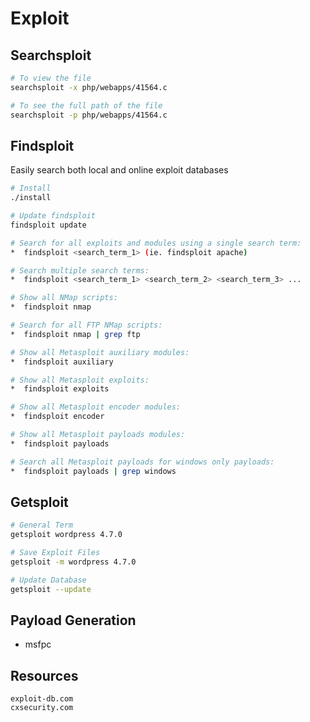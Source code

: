 # Exploit

## Searchsploit
```bash
# To view the file
searchsploit -x php/webapps/41564.c

# To see the full path of the file
searchsploit -p php/webapps/41564.c
```
## Findsploit
Easily search both local and online exploit databases

```bash
# Install 
./install

# Update findsploit 
findsploit update

# Search for all exploits and modules using a single search term:
*  findsploit <search_term_1> (ie. findsploit apache)

# Search multiple search terms:
*  findsploit <search_term_1> <search_term_2> <search_term_3> ...

# Show all NMap scripts:
*  findsploit nmap

# Search for all FTP NMap scripts:
*  findsploit nmap | grep ftp

# Show all Metasploit auxiliary modules:
*  findsploit auxiliary

# Show all Metasploit exploits:
*  findsploit exploits

# Show all Metasploit encoder modules:
*  findsploit encoder

# Show all Metasploit payloads modules:
*  findsploit payloads

# Search all Metasploit payloads for windows only payloads:
*  findsploit payloads | grep windows
```

## Getsploit
```bash
# General Term
getsploit wordpress 4.7.0

# Save Exploit Files
getsploit -m wordpress 4.7.0

# Update Database
getsploit --update

```
## Payload Generation
- msfpc

## Resources
```
exploit-db.com
cxsecurity.com
```
